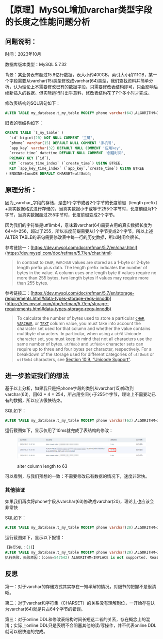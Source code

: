 # 【原理】MySQL增加varchar类型字段的长度之性能问题分析

## 问题说明：

时间：2023年10月

数据库版本类型：MySQL 5.7.32

背景：某业务表有超过15.8亿行数据，表大小约400GB，索引大小约111GB，某一个字段需要从varchar(15)类型修改成varchar(64)类型，我们查找资料并简单分析，认为理论上不需要修改已有的数据字段，只需要修改表结构即可，只会影响后续新插入的数据。但实际运行时出乎意料，修改表结构花了7个多小时才完成。

修改表结构的SQL语句如下：

```sql
ALTER TABLE my_database.t_my_table MODIFY phone varchar(64),ALGORITHM=INPLACE, LOCK=NONE;
```

旧表的表结构如下：

```sql
CREATE TABLE `t_my_table` (
  `id` bigint(20) NOT NULL COMMENT '主键',
  `phone` varchar(15) DEFAULT NULL COMMENT '手机号',
  `app_key` varchar(32) DEFAULT NULL COMMENT '应用key',
  `create_time` datetime DEFAULT NULL COMMENT '创建时间',
  PRIMARY KEY (`id`),
  KEY `create_time_index` (`create_time`) USING BTREE,
  KEY `app_key_time_index` (`app_key`,`create_time`) USING BTREE
) ENGINE=InnoDB DEFAULT CHARSET=utf8mb4;
```

## 原理分析：

因为_varchar_字段的存储，是由1个字节或者2个字节的长度前缀（length prefix）+真实数据格式进行存储的，当真实数据小于或等于255个字节时，长度前缀为1个字节，当真实数据超过255字节时，长度前缀变成2个字节。

因为我们的字符集是utf8mb4，意味着varchar(64)需要占用的真实数据长度为64\*4=256，超过了255，所以长度前缀需要从1个字节变成2个字节，所以上述ALTER TABLE的语句需要修改表中每一行的历史数据，所以时间会很长。

参考链接一：[https://dev.mysql.com/doc/refman/5.7/en/char.html](https://dev.mysql.com/doc/refman/5.7/en/char.html)

> In contrast to `CHAR`, `VARCHAR` values are stored as a 1-byte or 2-byte length prefix plus data. The length prefix indicates the number of bytes in the value. A column uses one length byte if values require no more than 255 bytes, two length bytes if values may require more than 255 bytes.

参考链接二：[https://dev.mysql.com/doc/refman/5.7/en/storage-requirements.html#data-types-storage-reqs-innodb](https://dev.mysql.com/doc/refman/5.7/en/storage-requirements.html#data-types-storage-reqs-innodb)

> To calculate the number of bytes used to store a particular [`CHAR`](https://dev.mysql.com/doc/refman/5.7/en/char.html), [`VARCHAR`](https://dev.mysql.com/doc/refman/5.7/en/char.html), or [`TEXT`](https://dev.mysql.com/doc/refman/5.7/en/blob.html) column value, you must take into account the character set used for that column and whether the value contains multibyte characters. In particular, when using a `utf8` Unicode character set, you must keep in mind that not all characters use the same number of bytes. `utf8mb3` and `utf8mb4` character sets can require up to three and four bytes per character, respectively. For a breakdown of the storage used for different categories of `utf8mb3` or `utf8mb4` characters, see [Section 10.9, “Unicode Support”](https://dev.mysql.com/doc/refman/5.7/en/charset-unicode.html).

## 进一步验证我们的想法

基于以上分析，如果我只是把phone字段的类别从varchar(15)修改到varchar(63)，因63 \* 4 = 254，所占用空间小于255个字节，理论上不需要动已有的数据，所以应该很快结束。

SQL如下：

```sql
ALTER TABLE my_database.t_my_table MODIFY phone varchar(63),ALGORITHM=INPLACE, LOCK=NONE;
```

运行截图如下，显示仅用了10ms就完成了表结构的修改：

<figure><img src="../.gitbook/assets/image (9).png" alt=""><figcaption><p>alter column length to 63</p></figcaption></figure>

可以看到，与我们预想的一致：不需要修改已有数据的情况下，速度非常快。

### 其他验证

如果我们再次将phone字段从varchar(63)修改成varchar(20)，理论上也应该会非常快

SQL如下：

```sql
ALTER TABLE my_database.t_my_table MODIFY phone varchar(20),ALGORITHM=INPLACE, LOCK=NONE;
```

运行截图如下，显示以下报错：

```sql
【执行SQL：(1)】
ALTER TABLE my_database.t_my_table MODIFY phone varchar(20),ALGORITHM=INPLACE, LOCK=NONE
执行失败，失败原因：(conn=547542) ALGORITHM=INPLACE is not supported. Reason: Cannot change column type INPLACE. Try ALGORITHM=COPY.
```

## 反思

第一：对于varchar的存储方式其实存在一知半解的情况，对细节的把握不是很清晰。

第二：对于varchar和字符集（CHARSET）的关系没有理解到位，一开始存在认为varchar(64)就是只占64个字节的错误。

第三：对于online DDL和修改表结构时间长短这二者的关系，存在概念上的混淆；实际上online DDL只是表明不会阻塞其他的读/写操作，并不代表online DDL就可以很快速的完成。
